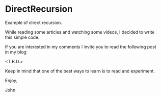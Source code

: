 # DirectRecursion
Example of direct recursion.

While reading some articles and watching some videos,
I decided to write this simple code.

If you are interested in my comments I invite you to
read the following post in my blog:

<T.B.D.>

Keep in mind that one of the best ways to learn is to
read and experiment.

Enjoy;

John
